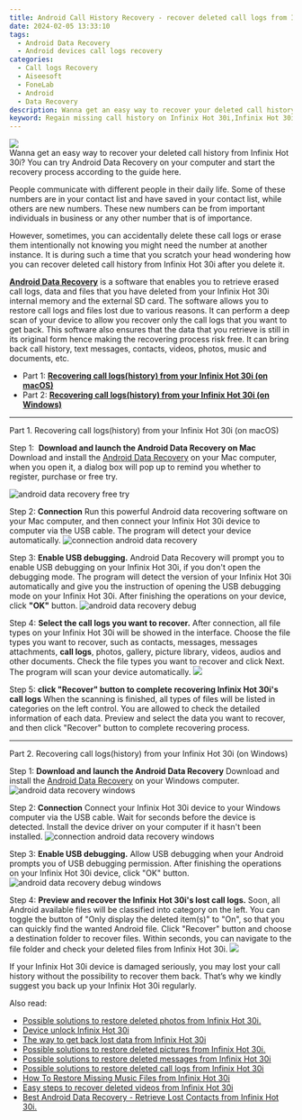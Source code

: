```yaml
---
title: Android Call History Recovery - recover deleted call logs from Infinix Hot 30i
date: 2024-02-05 13:33:10
tags: 
  - Android Data Recovery
  - Android devices call logs recovery
categories: 
  - Call logs Recovery
  - Aiseesoft
  - FoneLab
  - Android
  - Data Recovery
description: Wanna get an easy way to recover your deleted call history from Infinix Hot 30i? You can try Android Data Recovery on your computer and start the recovery process according to the guide here.
keyword: Regain missing call history on Infinix Hot 30i,Infinix Hot 30i call logs recovery,recover lost recent calls from Infinix Hot 30i,unerase call numbers from Infinix Hot 30i,retrieve wiped call logs Infinix Hot 30i,Infinix Hot 30i call logs retrieval,Infinix Hot 30i deleted call history,Infinix Hot 30i reset but recover call history,recover call history from Infinix Hot 30i,call history disappear Infinix Hot 30i,how to get call history back from Infinix Hot 30i,my call history deleted from Infinix Hot 30i how to undo call history
---
```


<img src="https://img0mobiles.techidaily.com/images/best-assets/devices/infinix/infinix-hot-30i/3.jpg" class="atpl-imgstyle"  />

<div class="atpl-content atpl-for-fonelab-android recover-call-logs">

<div class="atpl-post-description-part-1">
Wanna get an easy way to recover your deleted call history from Infinix Hot 30i? You can try Android Data Recovery on your computer and start the recovery process according to the guide here.
</div>



<div class="atpl-post-description-part-2">
<div class="tpl-content-sub-paragraph-normal">
  <p>
    People communicate with different people in their daily life. Some of these numbers are in your contact list and have saved in your contact list, while others are new numbers. These new numbers can be from important individuals in business or any other number that is of importance.
  </p>
</div>

<div class="tpl-content-sub-paragraph-normal">
  <p>
    However, sometimes, you can accidentally delete these call logs or erase them intentionally not knowing you might need the number at another instance. It is during such a time that you scratch your head wondering how you can recover deleted call history from Infinix Hot 30i after you delete it.
  </p>
</div>
</div>

<div class="atpl-post-description-part-3">
<div class="tpl-content-sub-paragraph-content">
  <p>
    <a href="https://tools.techidaily.com/aiseesoft-android-data-recovery/" target="_blank" rel="noopener"><strong>Android Data Recovery</strong></a> is a software that enables you to retrieve erased call logs, data and files that you have deleted from your Infinix Hot 30i internal memory and the external SD card. The software allows you to restore call logs and files lost due to various reasons. It can perform a deep scan of your device to allow you recover only the call logs that you want to get back. This software also ensures that the data that you retrieve is still in its original form hence making the recovering process risk free. It can bring back call history, text messages, contacts, videos, photos, music and documents, etc.
  </p>
</div>
</div>

<ul>
  <li>Part 1: <strong><a href="#p1"> Recovering call logs(history) from your Infinix Hot 30i  (on macOS)</a></strong></li>
  <li>Part 2: <strong><a href="#p2"> Recovering call logs(history) from your Infinix Hot 30i  (on Windows)</a></strong></li>
</ul>


<!-- Part 1 -->
<a id="p1" name="p1" ></a><hr>

<div>
  <span class="atpl-step-part-style">Part 1. Recovering call logs(history) from your Infinix Hot 30i (on macOS)</span>
</div>

<span class="atpl-stepstyle-a"><span>Step 1: </span></span> <strong>Download and launch the Android Data Recovery on Mac</strong>
Download and install the <a href="https://tools.techidaily.com/aiseesoft-android-data-recovery/" target="_blank" rel="noopener">Android Data Recovery</a> on your Mac computer, when you open it, a dialog box will pop up to remind you whether to register, purchase or free try.

<img src="https://tools.techidaily.com/images/apps/aiseesoft/android-data-recovery/mac-free-try.png" class="atpl-imgstyle" alt="android data recovery free try" />

<span class="atpl-stepstyle-a"><span>Step 2: </span></span> <strong>Connection</strong>
Run this powerful Android data recovering software on your Mac computer, and then connect your Infinix Hot 30i device to computer via the USB cable. The program will detect your device automatically.
<img src="https://tools.techidaily.com/images/apps/aiseesoft/android-data-recovery/mac-connection-interface.jpg" class="atpl-imgstyle" alt="connection android data recovery" />

<span class="atpl-stepstyle-a"><span>Step 3: </span></span> <strong>Enable USB debugging.</strong>
Android Data Recovery will prompt you to enable USB debugging on your Infinix Hot 30i, if you don't open the debugging mode. The program will detect the version of your Infinix Hot 30i automatically and give you the instruction of opening the USB debugging mode on your Infinix Hot 30i. After finishing the operations on your device, click <strong>"OK"</strong> button.
<img src="https://tools.techidaily.com/images/apps/aiseesoft/android-data-recovery/mac-android-usb-debug.jpg"  class="atpl-imgstyle" alt="android data recovery debug" />

<span class="atpl-stepstyle-a"><span>Step 4: </span></span> <strong>Select the call logs you want to recover.</strong>
After connection, all file types on your Infinix Hot 30i will be showed in the interface. Choose the file types you want to recover, such as contacts, messages, messages attachments, <b>call logs</b>, photos, gallery, picture library, videos, audios and other documents. Check the file types you want to recover and click Next. The program will scan your device automatically.
<img src="https://tools.techidaily.com/images/apps/aiseesoft/android-data-recovery/mac-choose-type-call-logs.jpg" class="atpl-imgstyle"  />

<span class="atpl-stepstyle-a"><span>Step 5: </span></span> <strong>click "Recover" button to  complete recovering Infinix Hot 30i's call logs</strong>
When the scanning is finished, all types of files will be listed in categories on the left control. You are allowed to check the detailed information of each data. Preview and select the data you want to recover, and then click "Recover" button to complete recovering process.


<a id="p2" name="p2"></a><hr>

<!-- Part 2 -->
<div>
  <span class="atpl-step-part-style">Part 2. Recovering call logs(history) from your Infinix Hot 30i (on Windows)</span>
</div>

<span class="atpl-stepstyle-a"><span>Step 1: </span></span> <strong>Download and launch the Android Data Recovery</strong>
Download and install the <a href="https://tools.techidaily.com/aiseesoft-android-data-recovery/" target="_blank" rel="noopener">Android Data Recovery</a> on your Windows computer.
<img src="https://tools.techidaily.com/images/apps/aiseesoft/android-data-recovery/win-start-interface.png"  class="atpl-imgstyle" alt="android data recovery windows" />

<span class="atpl-stepstyle-a"><span>Step 2: </span></span> <strong>Connection</strong>
Connect your Infinix Hot 30i device to your Windows computer via the USB cable. Wait for seconds before the device is detected. Install the device driver on your computer if it hasn't been installed.
<img src="https://tools.techidaily.com/images/apps/aiseesoft/android-data-recovery/win-connection-interface.png" class="atpl-imgstyle" alt="connection android data recovery windows" />

<span class="atpl-stepstyle-a"><span>Step 3: </span></span> <strong>Enable USB debugging.</strong>
Allow USB debugging when your Android prompts you of USB debugging permission. After finishing the operations on your Infinix Hot 30i device, click "OK" button.
<img src="https://tools.techidaily.com/images/apps/aiseesoft/android-data-recovery/win-android-usb-debug.png" class="atpl-imgstyle" alt="android data recovery debug windows" />

<span class="atpl-stepstyle-a"><span>Step 4: </span></span> <strong>Preview and recover the Infinix Hot 30i's lost call logs.</strong>
Soon, all Android available files will be classified into category on the left. You can toggle the button of "Only display the deleted item(s)" to "On", so that you can quickly find the wanted Android file. Click "Recover" button and choose a destination folder to recover files. Within seconds, you can navigate to the file folder and check your deleted files from Infinix Hot 30i.
<img src="https://tools.techidaily.com/images/apps/aiseesoft/android-data-recovery/win-recover-call-logs.png" class="atpl-imgstyle"  />

<div class="atpl-post-description-part-4">
<div class="tpl-content-sub-paragraph-normal">
  <p>
    If your Infinix Hot 30i device is damaged seriously, you may lost your call history without the possibility to recover them back. That’s why we kindly suggest you back up your Infinix Hot 30i regularly.
  </p>
</div>
</div>

<ins class="adsbygoogle"
     style="display:block"
     data-ad-client="ca-pub-7571918770474297"
     data-ad-slot="8358498916"
     data-ad-format="auto"
     data-full-width-responsive="true"></ins>

<span class="atpl-alsoreadstyle">Also read:</span>
<div><ul>
<li><a href="/possible-solutions-to-restore-deleted-photos-from-infinix-hot-30i-by-fonelab-android-recover-photos/" target="_blank" rel="noopener"><u>Possible solutions to restore deleted photos from Infinix Hot 30i.</u></a></li>
<li><a href="/device-unlock-infinix-hot-30i-by-drfone-android-unlock-android-unlock/" target="_blank" rel="noopener"><u>Device unlock  Infinix Hot 30i</u></a></li>
<li><a href="/the-way-to-get-back-lost-data-from-infinix-hot-30i-by-fonelab-android-recover-data/" target="_blank" rel="noopener"><u>The way to get back lost data from Infinix Hot 30i</u></a></li>
<li><a href="/possible-solutions-to-restore-deleted-pictures-from-infinix-hot-30i-by-fonelab-android-recover-pictures/" target="_blank" rel="noopener"><u>Possible solutions to restore deleted pictures from Infinix Hot 30i.</u></a></li>
<li><a href="/possible-solutions-to-restore-deleted-messages-from-infinix-hot-30i-by-fonelab-android-recover-messages/" target="_blank" rel="noopener"><u>Possible solutions to restore deleted messages from Infinix Hot 30i</u></a></li>
<li><a href="/possible-solutions-to-restore-deleted-call-logs-from-infinix-hot-30i-by-fonelab-android-recover-call-logs/" target="_blank" rel="noopener"><u>Possible solutions to restore deleted call logs from Infinix Hot 30i</u></a></li>
<li><a href="/how-to-restore-missing-music-files-from-infinix-hot-30i-by-fonelab-android-recover-music/" target="_blank" rel="noopener"><u>How To  Restore Missing Music Files from Infinix Hot 30i</u></a></li>
<li><a href="/easy-steps-to-recover-deleted-videos-from-infinix-hot-30i-by-fonelab-android-recover-video/" target="_blank" rel="noopener"><u>Easy steps to recover deleted videos from Infinix Hot 30i</u></a></li>
<li><a href="/best-android-data-recovery-retrieve-lost-contacts-from-infinix-hot-30i-by-fonelab-android-recover-contacts/" target="_blank" rel="noopener"><u>Best Android Data Recovery - Retrieve Lost Contacts from Infinix Hot 30i.</u></a></li>
</ul></div>

</div>
